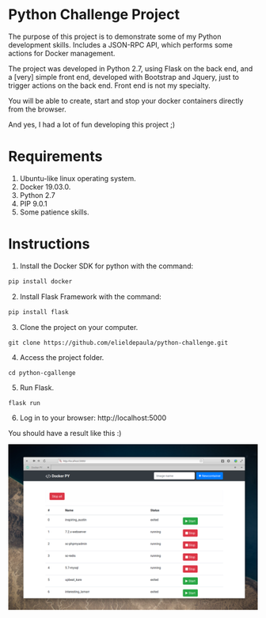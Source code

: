 # Python Challenge Project

The purpose of this project is to demonstrate some of my Python development skills. Includes a JSON-RPC API, which performs some actions for Docker management.

The project was developed in Python 2.7, using Flask on the back end, and a [very] simple front end, developed with Bootstrap and Jquery, just to trigger actions on the back end. Front end is not my specialty.

You will be able to create, start and stop your docker containers directly from the browser.

And yes, I had a lot of fun developing this project ;)

# Requirements

1. Ubuntu-like linux operating system.
2. Docker 19.03.0.
3. Python 2.7
4. PIP 9.0.1
5. Some patience skills.

# Instructions

1. Install the Docker SDK for python with the command:
```py
pip install docker
```

2. Install Flask Framework with the command:
```py
pip install flask
```

3. Clone the project on your computer.
```
git clone https://github.com/elieldepaula/python-challenge.git
```

4. Access the project folder.
```
cd python-cgallenge
```

5. Run Flask.
```
flask run
```

6. Log in to your browser: http://localhost:5000

You should have a result like this :)

![](./preview.png?raw=true)